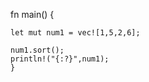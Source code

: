 fn main() {
 
  
    let mut num1 = vec![1,5,2,6];
    
    num1.sort();
    println!("{:?}",num1);
    }
